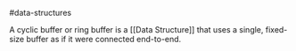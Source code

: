 #data-structures 

A cyclic buffer or ring buffer is a [[Data Structure]] that uses a single, fixed-size buffer as if it were connected end-to-end.